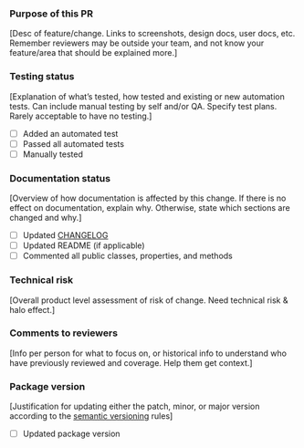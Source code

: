 ### Purpose of this PR

[Desc of feature/change. Links to screenshots, design docs, user docs, etc. Remember reviewers may be outside your team, and not know your feature/area that should be explained more.]

### Testing status

[Explanation of what’s tested, how tested and existing or new automation tests. Can include manual testing by self and/or QA. Specify test plans. Rarely acceptable to have no testing.]

- [ ] Added an automated test
- [ ] Passed all automated tests
- [ ] Manually tested 

### Documentation status

[Overview of how documentation is affected by this change. If there is no effect on documentation, explain why. Otherwise, state which sections are changed and why.]

- [ ] Updated [CHANGELOG](https://keepachangelog.com/en/1.0.0/)
- [ ] Updated README (if applicable)
- [ ] Commented all public classes, properties, and methods

### Technical risk

[Overall product level assessment of risk of change. Need technical risk & halo effect.]

### Comments to reviewers

[Info per person for what to focus on, or historical info to understand who have previously reviewed and coverage. Help them get context.]

### Package version

[Justification for updating either the patch, minor, or major version according to the [semantic versioning](https://semver.org/spec/v2.0.0.html) rules]

- [ ] Updated package version
